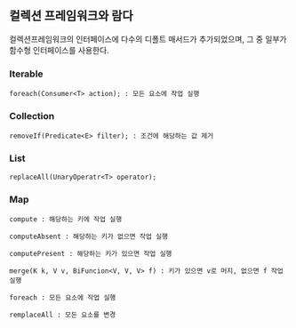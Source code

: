 ## 컬렉션 프레임워크와 람다
컬렉션프레임워크의 인터페이스에 다수의 디폴트 매서드가 추가되었으며, 그 중 일부가 함수형 인터페이스를 사용한다.

### Iterable
`foreach(Consumer<T> action); : 모든 요소에 작업 실행`

### Collection
`removeIf(Predicate<E> filter); : 조건에 해당하는 값 제거`

### List
`replaceAll(UnaryOperatr<T> operator);`

### Map
`compute : 해당하는 키에 작업 실행`

`computeAbsent : 해당하는 키가 없으면 작업 실행`

`computePresent : 해당하는 키가 있으면 작업 실행`

`merge(K k, V v, BiFuncion<V, V, V> f) : 키가 있으면 v로 머지, 없으면 f 작업 실행`

`foreach : 모든 요소에 작업 실행`

`remplaceAll : 모든 요소를 변경`
